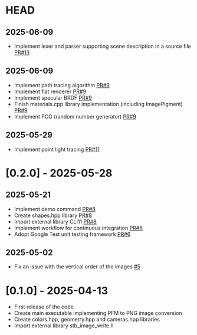 # HEAD

## 2025-06-09
- Implement lexer and parser supporting scene description in a source file [PR#13](https://github.com/matteoilardi/Raytracer/pull/13)

## 2025-06-09
-   Implement path tracing algorithm [PR#9](https://github.com/matteoilardi/Raytracer/pull/9)
-   Implement flat renderer [PR#9](https://github.com/matteoilardi/Raytracer/pull/9)
-   Implement specular BRDF [PR#9](https://github.com/matteoilardi/Raytracer/pull/9)
-   Finish materials.cpp library implementation (including ImagePigment) [PR#9](https://github.com/matteoilardi/Raytracer/pull/9)
-   Implement PCG (random number generator) [PR#9](https://github.com/matteoilardi/Raytracer/pull/9)

## 2025-05-29
-  Implement point light tracing [PR#11](https://github.com/matteoilardi/Raytracer/pull/11)

#   [0.2.0] - 2025-05-28

## 2025-05-21
-   Implement demo command [PR#8](https://github.com/matteoilardi/Raytracer/pull/8)
-   Create shapes.hpp library [PR#8](https://github.com/matteoilardi/Raytracer/pull/8)
-   Import external library CLI11 [PR#8](https://github.com/matteoilardi/Raytracer/pull/8)
-   Implement workflow for continuous integration [PR#6](https://github.com/matteoilardi/Raytracer/pull/6)
-   Adopt Google Test unit testing framework [PR#6](https://github.com/matteoilardi/Raytracer/pull/6)

## 2025-05-02
-   Fix an issue with the vertical order of the images [#5](https://github.com/matteoilardi/Raytracer/pull/5)


#   [0.1.0] - 2025-04-13
-   First release of the code
-   Create main executable implementing PFM to PNG image conversion
-   Create colors.hpp, geometry.hpp and cameras.hpp libraries
-   Import external library stb_image_write.h
